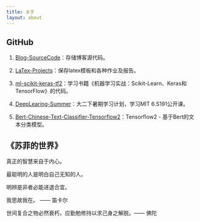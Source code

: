 ```yaml
---
title: 关于
layout: about
---
```


## GitHub

1. [Blog-SourceCode](https://github.com/wty-yy/Blog-SourceCode)：存储博客源代码。

2. [LaTex-Projects](https://github.com/wty-yy/LaTex-Projects)：保存latex模板和各种作业及报告。

3. [ml-scikit-keras-tf2](https://github.com/wty-yy/ml-scikit-keras-tf2)：学习书籍《机器学习实战：Scikit-Learn、Keras和TensorFlow》的代码。

4. [DeepLearing-Summer](https://github.com/wty-yy/DeepLearing-Summer)：大二下暑期学习计划，学习MIT 6.S191公开课。

5. [Bert-Chinese-Text-Classifier-Tensorflow2](https://github.com/wty-yy/Bert-Chinese-Text-Classifier-Tensorflow2)：Tensorflow2 - 基于Bert的文本分类模型。

## 《苏菲的世界》

真正的智慧来自于内心。

最聪明的人是明白自己无知的人。

明辨是非者必能进退合宜。

我思故我在。 ——  笛卡尔

世间复合之物必然衰朽，应勤勉修持以求己身之解脱。——  佛陀

